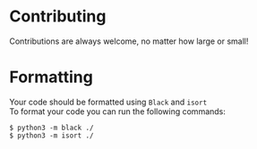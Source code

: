 # Contributing
Contributions are always welcome, no matter how large or small!

# Formatting
Your code should be formatted using `Black` and `isort`  
To format your code you can run the following commands:
```console
$ python3 -m black ./
$ python3 -m isort ./
```